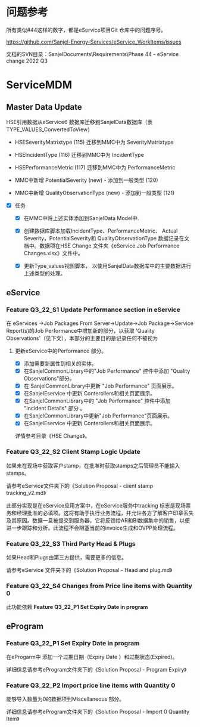 # 问题参考

所有类似#44这样的数字，都是eService项目Git 仓库中的问题序号。

https://github.com/Sanjel-Energy-Services/eService_WorkItems/issues

文档的SVN目录：SanjelDocuments\Requirements\Phase 44 - eService change 2022 Q3



# ServiceMDM

## Master Data Update

HSE引用数据从eService6 数据库迁移到SanjelData数据库（表TYPE_VALUES_ConvertedToView）

- HSESeverityMatrixtype (115) 迁移到MMC中为 SeverityMatrixtype 

- HSEIncidentType (116) 迁移到MMC中为 IncidentType 

- HSEPerformanceMetric (117) 迁移到MMC中为 PerformanceMetric

- MMC中新增 PotentialSeverity (new)  - 添加到一般类型 (120)

- MMC中新增 QualityObservationType (new) - 添加到一般类型 (121)

- [x] 任务
  - [x] 在MMC中将上述实体添加到SanjelData Model中.
  
  - [x] 创建数据库脚本加载IncidentType、PerformanceMetric、 Actual Severity，PotentialSeverity和 QualityObservationType 数据记录在文档中。数据项在HSE Change 文件夹《eService Job Performance Changes.xlsx》文件中。
  
  - [x] 更新Type_values视图脚本， 以使用SanjelData数据库中的主要数据进行上述类型的处理。

## eService

### Feature Q3_22_S1 Update Performance section in eService

在 eServices ->Job Packages From Server->Update->Job Package->Service Report(s)的Job Performance中增加新的部分，以获取  'Quality Observations'（见下文），本部分的主要目的是记录任何不被视为

1. 更新eService中的Performance 部分。

   - [x] 添加需要新属性到相关的实体。
   - [x] 在SanjelCommonLibrary中的"Job Performance" 控件中添加 "Quality Observations"部分。 
   - [x] 在 SanjelCommonLibrary中更新 "Job Performance" 页面展示。
   - [x] 在SanjelEservice 中更新 Conterollers和相关页面展示。
   - [x] 在SanjelCommonLibrary中的 "Job Performance" 控件中添加 "Incident Details" 部分 。
   - [x] 在SanjelCommonLibrary中更新"Job Performance"页面展示。
   - [x] 在SanjelEservice 中更新 Conterollers和相关页面展示。

   详情参考目录《HSE Change》。

   

### Feature Q3_22_S2 Client Stamp Logic Update

如果未在现场中获取客户stamp，在批准时获取stamps之后管理员不能输入stamps。

请参考eService文件夹下的《Solution Proposal -  client stamp tracking_v2.md》

此部分实现是在eService应用方案中，在eService服务中tracking 标志是现场票务和经理批准的必填项。这将有助于执行业务流程，并允许各方了解客户印章丢失及其原因。数据一旦被提交到服务器，它将反馈给AR和BI数据集中的销售，以便进一步跟踪和分析。此流程不会阻塞当前的invoice生成和OVPP处理流程。

### Feature Q3_22_S3 Third Party Head & Plugs

如果Head和Plugs由第三方提供，需要更多的信息。

请参考eService 文件夹下的《Solution Proposal - Head and plug.md》

### Feature Q3_22_S4   Changes from Price line items with Quantity 0

此功能依赖 **Feature Q3_22_P1 Set Expiry Date in program**

## eProgram

###  Feature Q3_22_P1 Set Expiry Date in program

在eProgarm中 添加一个过期日期（Expiry Date ）和过期状态(Expired)。

详细信息请参考eProgram文件夹下的《Solution Proposal - Program Expiry》

### Feature Q3_22_P2 Import price line items with Quantity 0

能够导入数量为0的数据项到Miscellaneous 部分。

详细信息请参考eProgram文件夹下的《Solution Proposal - Import 0 Quantity Item》



